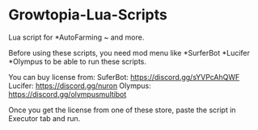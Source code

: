 # Growtopia-Lua-Scripts
Lua script for *AutoFarming ~ and more.

Before using these scripts, you need mod menu like *SurferBot *Lucifer *Olympus to be able to run these
scripts.

You can buy license from:
SuferBot: https://discord.gg/sYVPcAhQWF
Lucifer: https://discord.gg/nuron
Olympus: https://discord.gg/olympusmultibot

Once you get the license from one of these store, paste the script in Executor tab and run.
